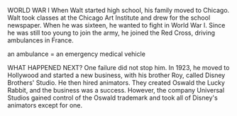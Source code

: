 WORLD WAR I
When Walt started high school, his family moved to Chicago. Walt took classes at the Chicago Art Institute and drew for the school newspaper.
When he was sixteen, he wanted to fight in World War I. Since he was still too young to join the army, he joined the Red Cross, driving ambulances in France.

an ambulance = an emergency medical vehicle

WHAT HAPPENED NEXT?
One failure did not stop him. In 1923, he moved to Hollywood and started a new business, with his brother Roy, called Disney Brothers' Studio.
He then hired animators. They created Oswald the Lucky Rabbit, and the business was a success.
However, the company Universal Studios gained control of the Oswald trademark and took all of Disney's animators except for one.



